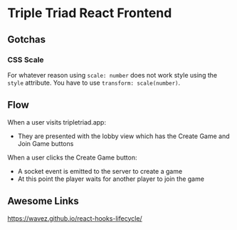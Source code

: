 # Triple Triad React Frontend

## Gotchas

### CSS Scale

For whatever reason using `scale: number` does not work style using the `style` attribute. You have to use `transform: scale(number)`.

## Flow

When a user visits tripletriad.app:

- They are presented with the lobby view which has the Create Game and Join Game buttons

When a user clicks the Create Game button:

- A socket event is emitted to the server to create a game
- At this point the player waits for another player to join the game

## Awesome Links

https://wavez.github.io/react-hooks-lifecycle/
